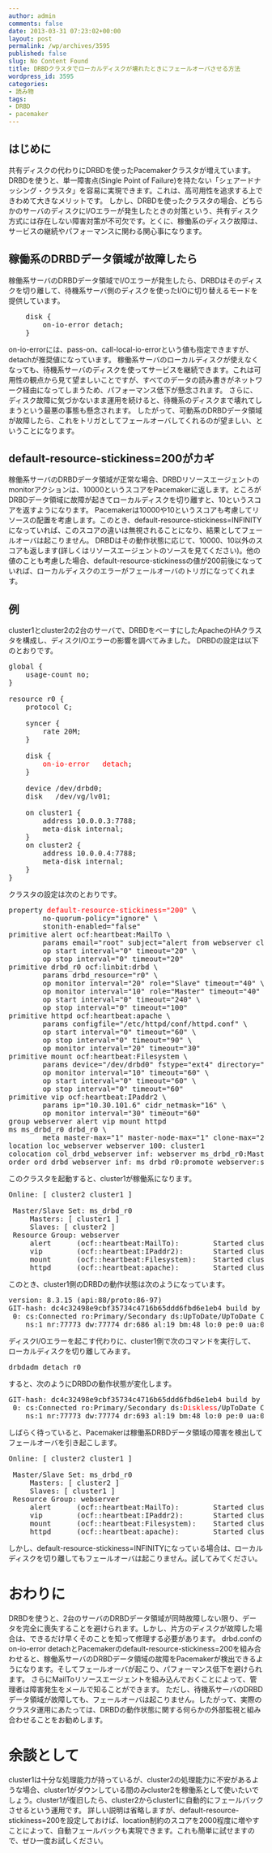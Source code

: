 ```yaml
---
author: admin
comments: false
date: 2013-03-31 07:23:02+00:00
layout: post
permalink: /wp/archives/3595
published: false
slug: No Content Found
title: DRBDクラスタでローカルディスクが壊れたときにフェールオーバさせる方法
wordpress_id: 3595
categories:
- 読み物
tags:
- DRBD
- pacemaker
---
```


## はじめに


共有ディスクの代わりにDRBDを使ったPacemakerクラスタが増えています。
DRBDを使うと、単一障害点(Single Point of Failure)を持たない「シェアードナッシング・クラスタ」を容易に実現できます。これは、高可用性を追求する上できわめて大きなメリットです。
しかし、DRBDを使ったクラスタの場合、どちらかのサーバのディスクにI/Oエラーが発生したときの対策という、共有ディスク方式には存在しない障害対策が不可欠です。とくに、稼働系のディスク故障は、サービスの継続やパフォーマンスに関わる関心事になります。


## 稼働系のDRBDデータ領域が故障したら


稼働系サーバのDRBDデータ領域でI/Oエラーが発生したら、DRBDはそのディスクを切り離して、待機系サーバ側のディスクを使ったI/Oに切り替えるモードを提供しています。
<pre>    disk {
        on-io-error detach;
    }</pre>


on-io-errorには、pass-on、call-local-io-errorという値も指定できますが、detachが推奨値になっています。
稼働系サーバのローカルディスクが使えなくなっても、待機系サーバのディスクを使ってサービスを継続できます。これは可用性の観点から見て望ましいことですが、すべてのデータの読み書きがネットワーク経由になってしまうため、パフォーマンス低下が懸念されます。
さらに、ディスク故障に気づかないまま運用を続けると、待機系のディスクまで壊れてしまうという最悪の事態も懸念されます。
したがって、可動系のDRBDデータ領域が故障したら、これをトリガとしてフェールオーバしてくれるのが望ましい、ということになります。


## default-resource-stickiness=200がカギ


稼働系サーバのDRBDデータ領域が正常な場合、DRBDリソースエージェントのmonitorアクションは、10000というスコアをPacemakerに返します。ところがDRBDデータ領域に故障が起きてローカルディスクを切り離すと、10というスコアを返すようになります。
Pacemakerは10000や10というスコアも考慮してリソースの配置を考慮します。このとき、default-resource-stickiness=INFINITYになっていれば、このスコアの違いは無視されることになり、結果としてフェールオーバは起こりません。
DRBDはその動作状態に応じて、10000、10以外のスコアも返します(詳しくはリソースエージェントのソースを見てください)。他の値のことも考慮した場合、default-resource-stickinessの値が200前後になっていれば、ローカルディスクのエラーがフェールオーバのトリガになってくれます。


## 例


cluster1とcluster2の2台のサーバで、DRBDをべーすにしたApacheのHAクラスタを構成し、ディスクI/Oエラーの影響を調べてみました。
DRBDの設定は以下のとおりです。
<pre>global {
    usage-count no;
}

resource r0 {
    protocol C;

    syncer {
        rate 20M;
    }

    disk {
        <span style="color: #ff0000;">on-io-error   detach</span>;
    }

    device /dev/drbd0;
    disk   /dev/vg/lv01;

    on cluster1 {
        address 10.0.0.3:7788;
        meta-disk internal;
    }
    on cluster2 {
        address 10.0.0.4:7788;
        meta-disk internal;
    }
}</pre>


クラスタの設定は次のとおりです。
<pre>property <span style="color: #ff0000;">default-resource-stickiness="200"</span> \
        no-quorum-policy="ignore" \
        stonith-enabled="false"
primitive alert ocf:heartbeat:MailTo \
        params email="root" subject="alert from webserver cluster" \
        op start interval="0" timeout="20" \
        op stop interval="0" timeout="20"
primitive drbd_r0 ocf:linbit:drbd \
        params drbd_resource="r0" \
        op monitor interval="20" role="Slave" timeout="40" \
        op monitor interval="10" role="Master" timeout="40" \
        op start interval="0" timeout="240" \
        op stop interval="0" timeout="100"
primitive httpd ocf:heartbeat:apache \
        params configfile="/etc/httpd/conf/httpd.conf" \
        op start interval="0" timeout="60" \
        op stop interval="0" timeout="90" \
        op monitor interval="20" timeout="30"
primitive mount ocf:heartbeat:Filesystem \
        params device="/dev/drbd0" fstype="ext4" directory="/h" options="noatime" \
        op monitor interval="10" timeout="60" \
        op start interval="0" timeout="60" \
        op stop interval="0" timeout="60"
primitive vip ocf:heartbeat:IPaddr2 \
        params ip="10.30.101.6" cidr_netmask="16" \
        op monitor interval="30" timeout="60"
group webserver alert vip mount httpd
ms ms_drbd_r0 drbd_r0 \
        meta master-max="1" master-node-max="1" clone-max="2" clone-node-max="1" notify="true"
location loc_webserver webserver 100: cluster1
colocation col_drbd_webserver inf: webserver ms_drbd_r0:Master
order ord_drbd_webserver inf: ms_drbd_r0:promote webserver:start</pre>


このクラスタを起動すると、cluster1が稼働系になります。
<pre>Online: [ cluster2 cluster1 ]

 Master/Slave Set: ms_drbd_r0
     Masters: [ cluster1 ]
     Slaves: [ cluster2 ]
 Resource Group: webserver
     alert      (ocf::heartbeat:MailTo):        Started cluster1
     vip        (ocf::heartbeat:IPaddr2):       Started cluster1
     mount      (ocf::heartbeat:Filesystem):    Started cluster1
     httpd      (ocf::heartbeat:apache):        Started cluster1</pre>


このとき、cluster1側のDRBDの動作状態は次のようになっています。
<pre>version: 8.3.15 (api:88/proto:86-97)
GIT-hash: dc4c32498e9cbf35734c4716b65ddd6fbd6e1eb4 build by buildsystem@linbit, 2013-01-30 08:31:13
 0: cs:Connected ro:Primary/Secondary ds:UpToDate/UpToDate C r-----
    ns:1 nr:77773 dw:77774 dr:686 al:19 bm:48 lo:0 pe:0 ua:0 ap:0 ep:1 wo:f oos:0</pre>


ディスクI/Oエラーを起こす代わりに、cluster1側で次のコマンドを実行して、
ローカルディスクを切り離してみます。
<pre>drbdadm detach r0</pre>


すると、次のようにDRBDの動作状態が変化します。
<pre>GIT-hash: dc4c32498e9cbf35734c4716b65ddd6fbd6e1eb4 build by buildsystem@linbit, 2013-01-30 08:31:13
 0: cs:Connected ro:Primary/Secondary ds:<span style="color: #ff0000;">Diskless</span>/UpToDate C r-----
    ns:1 nr:77773 dw:77774 dr:693 al:19 bm:48 lo:0 pe:0 ua:0 ap:0 ep:1 wo:f oos:0</pre>


しばらく待っていると、Pacemakerは稼働系DRBDデータ領域の障害を検出してフェールオーバを引き起こします。
<pre>Online: [ cluster2 cluster1 ]

 Master/Slave Set: ms_drbd_r0
     Masters: [ cluster2 ]
     Slaves: [ cluster1 ]
 Resource Group: webserver
     alert      (ocf::heartbeat:MailTo):        Started cluster2
     vip        (ocf::heartbeat:IPaddr2):       Started cluster2
     mount      (ocf::heartbeat:Filesystem):    Started cluster2
     httpd      (ocf::heartbeat:apache):        Started cluster2</pre>


しかし、default-resource-stickiness=INFINITYになっている場合は、ローカルディスクを切り離してもフェールオーバは起こりません。試してみてください。


# おわりに


DRBDを使うと、2台のサーバのDRBDデータ領域が同時故障しない限り、データを完全に喪失することを避けられます。しかし、片方のディスクが故障した場合は、できるだけ早くそのことを知って修理する必要があります。
drbd.confのon-io-error detachとPacemakerのdefault-resource-stickiness=200を組み合わせると、稼働系サーバのDRBDデータ領域の故障をPacemakerが検出できるようになります。そしてフェールオーバが起こり、パフォーマンス低下を避けられます。
さらにMailToリソースエージェントを組み込んでおくことによって、管理者は障害発生をメールで知ることができます。
ただし、待機系サーバのDRBDデータ領域が故障しても、フェールオーバは起こりません。したがって、実際のクラスタ運用にあたっては、DRBDの動作状態に関する何らかの外部監視と組み合わせることをお勧めします。


# 余談として


cluster1は十分な処理能力が持っているが、cluster2の処理能力に不安があるような場合、cluster1がダウンしている間のみcluster2を稼働系として使いたいでしょう。cluster1が復旧したら、cluster2からcluster1に自動的にフェールバックさせるという運用です。
詳しい説明は省略しますが、default-resource-stickiness=200を設定しておけば、location制約のスコアを2000程度に増やすことによって、自動フェールバックも実現できます。これも簡単に試せますので、ぜひ一度お試しください。
